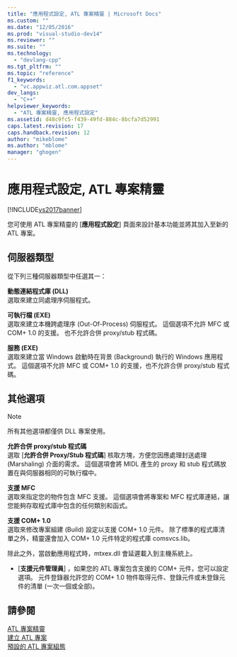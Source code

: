 ```yaml
---
title: "應用程式設定, ATL 專案精靈 | Microsoft Docs"
ms.custom: ""
ms.date: "12/05/2016"
ms.prod: "visual-studio-dev14"
ms.reviewer: ""
ms.suite: ""
ms.technology: 
  - "devlang-cpp"
ms.tgt_pltfrm: ""
ms.topic: "reference"
f1_keywords: 
  - "vc.appwiz.atl.com.appset"
dev_langs: 
  - "C++"
helpviewer_keywords: 
  - "ATL 專案精靈, 應用程式設定"
ms.assetid: d48c9fc5-f439-49fd-884c-8bcfa7d52991
caps.latest.revision: 17
caps.handback.revision: 12
author: "mikeblome"
ms.author: "mblome"
manager: "ghogen"
---
```

# 應用程式設定, ATL 專案精靈
[!INCLUDE[vs2017banner](../../assembler/inline/includes/vs2017banner.md)]

您可使用 ATL 專案精靈的 \[**應用程式設定**\] 頁面來設計基本功能並將其加入至新的 ATL 專案。  
  
## 伺服器類型  
 從下列三種伺服器類型中任選其一：  
  
 **動態連結程式庫 \(DLL\)**  
 選取來建立同處理序伺服程式。  
  
 **可執行檔 \(EXE\)**  
 選取來建立本機跨處理序 \(Out\-Of\-Process\) 伺服程式。  這個選項不允許 MFC 或 COM\+ 1.0 的支援。  也不允許合併 proxy\/stub 程式碼。  
  
 **服務 \(EXE\)**  
 選取來建立當 Windows 啟動時在背景 \(Background\) 執行的 Windows 應用程式。  這個選項不允許 MFC 或 COM\+ 1.0 的支援，也不允許合併 proxy\/stub 程式碼。  
  
## 其他選項  
  
> [!NOTE]
>  所有其他選項都僅供 DLL 專案使用。  
  
 **允許合併 proxy\/stub 程式碼**  
 選取 \[**允許合併 Proxy\/Stub 程式碼**\] 核取方塊，方便您因應處理封送處理 \(Marshaling\) 介面的需求。  這個選項會將 MIDL 產生的 proxy 和 stub 程式碼放置在與伺服器相同的可執行檔中。  
  
 **支援 MFC**  
 選取來指定您的物件包含 MFC 支援。  這個選項會將專案和 MFC 程式庫連結，讓您能夠存取程式庫中包含的任何類別和函式。  
  
 **支援 COM\+ 1.0**  
 選取來修改專案組建 \(Build\) 設定以支援 COM\+ 1.0 元件。  除了標準的程式庫清單之外，精靈還會加入 COM\+ 1.0 元件特定的程式庫 comsvcs.lib。  
  
 除此之外，當啟動應用程式時，mtxex.dll 會延遲載入到主機系統上。  
  
-   \[**支援元件管理員**\] ，如果您的 ATL 專案包含支援的 COM\+ 元件，您可以設定選項。  元件登錄器允許您的 COM\+ 1.0 物件取得元件、登錄元件或未登錄元件的清單 \(一次一個或全部\)。  
  
## 請參閱  
 [ATL 專案精靈](../../atl/reference/atl-project-wizard.md)   
 [建立 ATL 專案](../../atl/reference/creating-an-atl-project.md)   
 [預設的 ATL 專案組態](../../atl/reference/default-atl-project-configurations.md)
